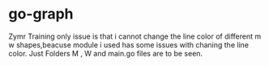 # go-graph
Zymr Training
only issue is that i cannot change the line color of different m w shapes,beacuse module i used has some issues with chaning the line color.
Just Folders M , W and main.go  files are to be seen.
